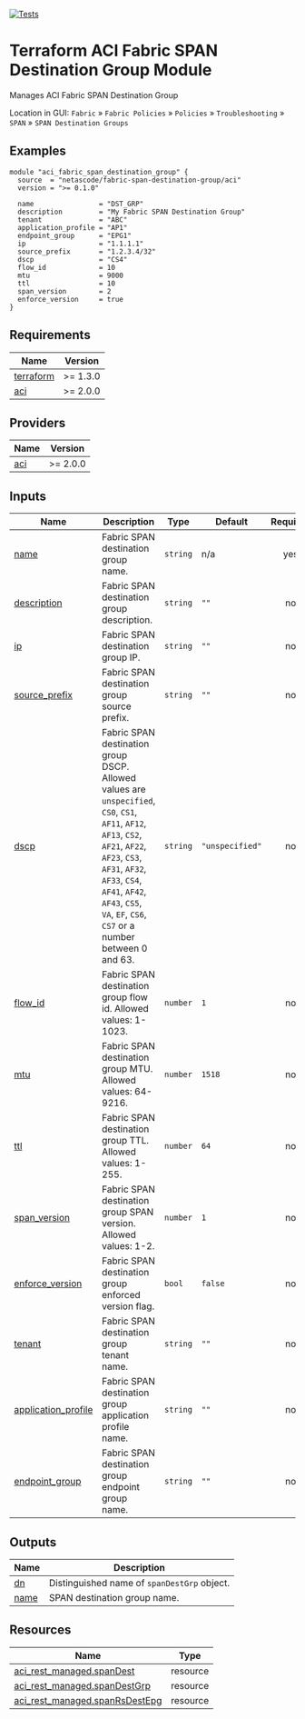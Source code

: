 <!-- BEGIN_TF_DOCS -->
[![Tests](https://github.com/netascode/terraform-aci-scaffolding/actions/workflows/test.yml/badge.svg)](https://github.com/netascode/terraform-aci-scaffolding/actions/workflows/test.yml)

# Terraform ACI Fabric SPAN Destination Group Module

Manages ACI Fabric SPAN Destination Group

Location in GUI:
`Fabric` » `Fabric Policies` » `Policies` » `Troubleshooting` » `SPAN` » `SPAN Destination Groups`

## Examples

```hcl
module "aci_fabric_span_destination_group" {
  source  = "netascode/fabric-span-destination-group/aci"
  version = ">= 0.1.0"

  name                = "DST_GRP"
  description         = "My Fabric SPAN Destination Group"
  tenant              = "ABC"
  application_profile = "AP1"
  endpoint_group      = "EPG1"
  ip                  = "1.1.1.1"
  source_prefix       = "1.2.3.4/32"
  dscp                = "CS4"
  flow_id             = 10
  mtu                 = 9000
  ttl                 = 10
  span_version        = 2
  enforce_version     = true
}
```

## Requirements

| Name | Version |
|------|---------|
| <a name="requirement_terraform"></a> [terraform](#requirement\_terraform) | >= 1.3.0 |
| <a name="requirement_aci"></a> [aci](#requirement\_aci) | >= 2.0.0 |

## Providers

| Name | Version |
|------|---------|
| <a name="provider_aci"></a> [aci](#provider\_aci) | >= 2.0.0 |

## Inputs

| Name | Description | Type | Default | Required |
|------|-------------|------|---------|:--------:|
| <a name="input_name"></a> [name](#input\_name) | Fabric SPAN destination group name. | `string` | n/a | yes |
| <a name="input_description"></a> [description](#input\_description) | Fabric SPAN destination group description. | `string` | `""` | no |
| <a name="input_ip"></a> [ip](#input\_ip) | Fabric SPAN destination group IP. | `string` | `""` | no |
| <a name="input_source_prefix"></a> [source\_prefix](#input\_source\_prefix) | Fabric SPAN destination group source prefix. | `string` | `""` | no |
| <a name="input_dscp"></a> [dscp](#input\_dscp) | Fabric SPAN destination group DSCP. Allowed values are `unspecified`, `CS0`, `CS1`, `AF11`, `AF12`, `AF13`, `CS2`, `AF21`, `AF22`, `AF23`, `CS3`, `AF31`, `AF32`, `AF33`, `CS4`, `AF41`, `AF42`, `AF43`, `CS5`, `VA`, `EF`, `CS6`, `CS7` or a number between 0 and 63. | `string` | `"unspecified"` | no |
| <a name="input_flow_id"></a> [flow\_id](#input\_flow\_id) | Fabric SPAN destination group flow id. Allowed values: 1-1023. | `number` | `1` | no |
| <a name="input_mtu"></a> [mtu](#input\_mtu) | Fabric SPAN destination group MTU. Allowed values: 64-9216. | `number` | `1518` | no |
| <a name="input_ttl"></a> [ttl](#input\_ttl) | Fabric SPAN destination group TTL. Allowed values: 1-255. | `number` | `64` | no |
| <a name="input_span_version"></a> [span\_version](#input\_span\_version) | Fabric SPAN destination group SPAN version. Allowed values: 1-2. | `number` | `1` | no |
| <a name="input_enforce_version"></a> [enforce\_version](#input\_enforce\_version) | Fabric SPAN destination group enforced version flag. | `bool` | `false` | no |
| <a name="input_tenant"></a> [tenant](#input\_tenant) | Fabric SPAN destination group tenant name. | `string` | `""` | no |
| <a name="input_application_profile"></a> [application\_profile](#input\_application\_profile) | Fabric SPAN destination group application profile name. | `string` | `""` | no |
| <a name="input_endpoint_group"></a> [endpoint\_group](#input\_endpoint\_group) | Fabric SPAN destination group endpoint group name. | `string` | `""` | no |

## Outputs

| Name | Description |
|------|-------------|
| <a name="output_dn"></a> [dn](#output\_dn) | Distinguished name of `spanDestGrp` object. |
| <a name="output_name"></a> [name](#output\_name) | SPAN destination group name. |

## Resources

| Name | Type |
|------|------|
| [aci_rest_managed.spanDest](https://registry.terraform.io/providers/CiscoDevNet/aci/latest/docs/resources/rest_managed) | resource |
| [aci_rest_managed.spanDestGrp](https://registry.terraform.io/providers/CiscoDevNet/aci/latest/docs/resources/rest_managed) | resource |
| [aci_rest_managed.spanRsDestEpg](https://registry.terraform.io/providers/CiscoDevNet/aci/latest/docs/resources/rest_managed) | resource |
<!-- END_TF_DOCS -->